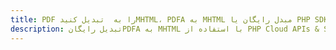 ---title: PDF را به  تبدیل کنیدMHTML، PDFA به MHTML مبدل رایگان یا PHP SDKdescription: تبدیل رایگانPDFA به MHTML با استفاده از PHP Cloud APIs & SDK همچنین اسناد PDF را در Cloud ایجاد، ویرایش و رندر کنید.---